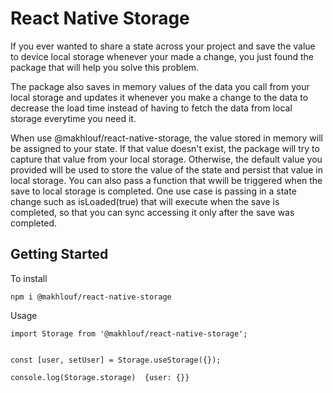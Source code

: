 # React Native Storage

If you ever wanted to share a state across your project and save the value to device local storage whenever your made a change, you just found the package that will help you solve this problem. 

The package also saves in memory values of the data you call from your local storage and updates it whenever you make a change to the data to decrease the load time instead of having to fetch the data from local storage everytime you need it.

When use @makhlouf/react-native-storage, the value stored in memory will be assigned to your state. If that value doesn't exist, the package will try to capture that value from your local storage. Otherwise, the default value you provided will be used to store the value of the state and persist that value in local storage. You can also pass a function that wwill be triggered when the save to local storage is completed. One use case is passing in a state change such as isLoaded(true) that will execute when the save is completed, so that you can sync accessing it only after the save was completed. 

## Getting Started

To install 
```
npm i @makhlouf/react-native-storage
```

Usage
```
import Storage from '@makhlouf/react-native-storage';


const [user, setUser] = Storage.useStorage({});

console.log(Storage.storage)  {user: {}}
```
